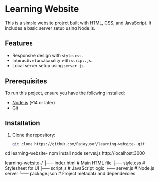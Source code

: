 # Learning Website

This is a simple website project built with HTML, CSS, and JavaScript. It includes a basic server setup using Node.js.

## Features
- Responsive design with `style.css`.
- Interactive functionality with `script.js`.
- Local server setup using `server.js`.

## Prerequisites
To run this project, ensure you have the following installed:
- [Node.js](https://nodejs.org/) (v14 or later)
- [Git](https://git-scm.com/)

## Installation
1. Clone the repository:
   ```bash
   git clone https://github.com/Rajayusof/learning-website-.git

cd learning-website-
npm install
node server.js
http://localhost:3000

learning-website-/
├── index.html        # Main HTML file
├── style.css         # Stylesheet for UI
├── script.js         # JavaScript logic
├── server.js         # Node.js server
└── package.json      # Project metadata and dependencies
